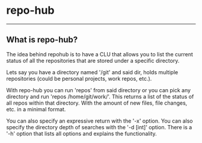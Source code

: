 # repo-hub

---

## What is repo-hub?

The idea behind repohub is to have a CLU that allows you to list the current status of all the repositories that are stored under a specific directory.

Lets say you have a directory named '/git' and said dir, holds multiple repositories (could be personal projects, work repos, etc.).

With repo-hub you can run 'repos' from said directory or you can pick any directory and run 'repos /home/git/work/'.
This returns a list of the status of all repos within that directory. With the amount of new files, file changes, etc. in a minimal format.

You can also specify an expressive return with the '-x' option.
You can also specify the directory depth of searches with the '-d [int]' option. 
There is a '-h' option that lists all options and explains the functionality.
